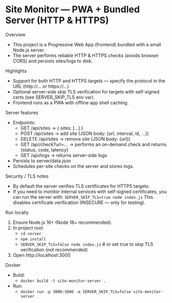 Site Monitor — PWA + Bundled Server (HTTP & HTTPS)
====================================================

Overview
- This project is a Progressive Web App (frontend) bundled with a small Node.js server.
- The server performs reliable HTTP & HTTPS checks (avoids browser CORS) and persists sites/logs to disk.

Highlights
- Support for both HTTP and HTTPS targets — specify the protocol in the URL (http://... or https://...).
- Optional server-side skip TLS verification for targets with self-signed certs (see SERVER_SKIP_TLS env var).
- Frontend runs as a PWA with offline app shell caching.

Server features
- Endpoints:
  - GET /api/sites -> { sites: [...] }
  - POST /api/sites -> add site (JSON body: {url, interval, id, ...})
  - DELETE /api/sites -> remove site (JSON body: {url})
  - GET /api/check?url=... -> performs an on-demand check and returns {status, code, latency}
  - GET /api/logs -> returns server-side logs
- Persists to server/data.json
- Schedules per-site checks on the server and stores logs.

Security / TLS notes
- By default the server verifies TLS certificates for HTTPS targets.
- If you need to monitor internal services with self-signed certificates, you can run the server with:
  `SERVER_SKIP_TLS=true node index.js`
  This disables certificate verification (INSECURE — only for testing).

Run locally
1. Ensure Node.js 16+ (Node 18+ recommended).
2. In project root:
   - `cd server`
   - `npm install`
   - `SERVER_SKIP_TLS=false node index.js`   # or set true to skip TLS verification (not recommended)
3. Open http://localhost:3000

Docker
- Build:
  - `docker build -t site-monitor-server .`
- Run:
  - `docker run -p 3000:3000 -e SERVER_SKIP_TLS=false site-monitor-server`

